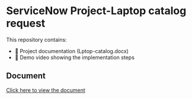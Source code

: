 # ServiceNow Project-Laptop catalog request

This repository contains:
- 📄 Project documentation (Lptop-catalog.docx)
- 🎥 Demo video showing the implementation steps

## Document
[Click here to view the document](https://github.com/sanjay1A-h/Laptop-request-catalog-item/blob/main/catalog.docx) 
